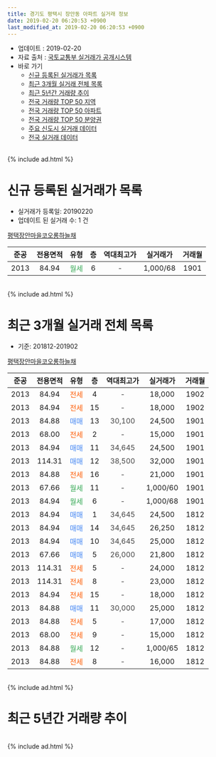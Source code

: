 ```yaml
---
title: 경기도 평택시 장안동 아파트 실거래 정보
date: 2019-02-20 06:20:53 +0900
last_modified_at: 2019-02-20 06:20:53 +0900
---
```


* 업데이트 : 2019-02-20
* 자료 출처 : [국토교통부 실거래가 공개시스템](http://rt.molit.go.kr)
* 바로 가기
    * [신규 등록된 실거래가 목록](#신규-등록된-실거래가-목록)
    * [최근 3개월 실거래 전체 목록](#최근-3개월-실거래-전체-목록)
    * [최근 5년간 거래량 추이](#최근-5년간-거래량-추이)
    * [전국 거래량 TOP 50 지역](https://inasie.github.io/apt-trade-info/최근-3개월-전국에서-가장-거래가-많이-발생한-지역)
    * [전국 거래량 TOP 50 아파트](https://inasie.github.io/apt-trade-info/최근-3개월-전국에서-가장-거래가-많이-발생한-아파트)
    * [전국 거래량 TOP 50 분양권](https://inasie.github.io/apt-trade-info/최근-3개월-전국에서-가장-거래가-많이-발생한-분양권)
    * [주요 신도시 실거래 데이터](https://inasie.github.io/apt-trade-info/주요-신도시)
    * [전국 실거래 데이터](https://inasie.github.io/apt-trade-info/전국)
<br>
{% include ad.html %}
<br>

# 신규 등록된 실거래가 목록
* 실거래가 등록일: 20190220
* 업데이트 된 실거래 수: 1 건


[평택장안마을코오롱하늘채](https://search.naver.com/search.naver?query=%EA%B2%BD%EA%B8%B0%EB%8F%84+%ED%8F%89%ED%83%9D%EC%8B%9C+%EC%9E%A5%EC%95%88%EB%8F%99+%ED%8F%89%ED%83%9D%EC%9E%A5%EC%95%88%EB%A7%88%EC%9D%84%EC%BD%94%EC%98%A4%EB%A1%B1%ED%95%98%EB%8A%98%EC%B1%84)

|준공|전용면적|유형|층|역대최고가|실거래가|거래월|
|:---:|:---:|:---:|:---:|:---:|:---:|:---:|
|2013|84.94|<span style="color:#34a853">월세</span>|6|<span style="color:#444444">-</span>|1,000/68|1901|


<br>
{% include ad.html %}
<br>

# 최근 3개월 실거래 전체 목록
* 기준: 201812-201902


[평택장안마을코오롱하늘채](https://search.naver.com/search.naver?query=%EA%B2%BD%EA%B8%B0%EB%8F%84+%ED%8F%89%ED%83%9D%EC%8B%9C+%EC%9E%A5%EC%95%88%EB%8F%99+%ED%8F%89%ED%83%9D%EC%9E%A5%EC%95%88%EB%A7%88%EC%9D%84%EC%BD%94%EC%98%A4%EB%A1%B1%ED%95%98%EB%8A%98%EC%B1%84)

|준공|전용면적|유형|층|역대최고가|실거래가|거래월|
|:---:|:---:|:---:|:---:|:---:|:---:|:---:|
|2013|84.94|<span style="color:#ff5a00">전세</span>|4|<span style="color:#444444">-</span>|18,000|1902|
|2013|84.94|<span style="color:#ff5a00">전세</span>|15|<span style="color:#444444">-</span>|18,000|1902|
|2013|84.88|<span style="color:#4285f3">매매</span>|13|<span style="color:#444444">30,100</span>|24,500|1901|
|2013|68.00|<span style="color:#ff5a00">전세</span>|2|<span style="color:#444444">-</span>|15,000|1901|
|2013|84.94|<span style="color:#4285f3">매매</span>|11|<span style="color:#444444">34,645</span>|24,500|1901|
|2013|114.31|<span style="color:#4285f3">매매</span>|12|<span style="color:#444444">38,500</span>|32,000|1901|
|2013|84.88|<span style="color:#ff5a00">전세</span>|16|<span style="color:#444444">-</span>|21,000|1901|
|2013|67.66|<span style="color:#34a853">월세</span>|11|<span style="color:#444444">-</span>|1,000/60|1901|
|2013|84.94|<span style="color:#34a853">월세</span>|6|<span style="color:#444444">-</span>|1,000/68|1901|
|2013|84.94|<span style="color:#4285f3">매매</span>|1|<span style="color:#444444">34,645</span>|24,500|1812|
|2013|84.94|<span style="color:#4285f3">매매</span>|14|<span style="color:#444444">34,645</span>|26,250|1812|
|2013|84.94|<span style="color:#4285f3">매매</span>|10|<span style="color:#444444">34,645</span>|25,000|1812|
|2013|67.66|<span style="color:#4285f3">매매</span>|5|<span style="color:#444444">26,000</span>|21,800|1812|
|2013|114.31|<span style="color:#ff5a00">전세</span>|5|<span style="color:#444444">-</span>|24,000|1812|
|2013|114.31|<span style="color:#ff5a00">전세</span>|8|<span style="color:#444444">-</span>|23,000|1812|
|2013|84.94|<span style="color:#ff5a00">전세</span>|15|<span style="color:#444444">-</span>|18,000|1812|
|2013|84.88|<span style="color:#4285f3">매매</span>|11|<span style="color:#444444">30,000</span>|25,000|1812|
|2013|84.88|<span style="color:#ff5a00">전세</span>|5|<span style="color:#444444">-</span>|17,000|1812|
|2013|68.00|<span style="color:#ff5a00">전세</span>|9|<span style="color:#444444">-</span>|15,000|1812|
|2013|84.88|<span style="color:#34a853">월세</span>|12|<span style="color:#444444">-</span>|1,000/65|1812|
|2013|84.88|<span style="color:#ff5a00">전세</span>|8|<span style="color:#444444">-</span>|16,000|1812|


<br>
{% include ad.html %}
<br>

# 최근 5년간 거래량 추이


<div style="width:100%;">
    <canvas id="deal_progress" height="200"></canvas>
</div>

<script>
new Chart(document.getElementById("deal_progress"), {
    type: 'line',
    data: {
        labels: ['201402','201403','201404','201405','201406','201407','201408','201409','201410','201411','201412','201501','201502','201503','201504','201505','201506','201507','201508','201509','201510','201511','201512','201601','201602','201603','201604','201605','201606','201607','201608','201609','201610','201611','201612','201701','201702','201703','201704','201705','201706','201707','201708','201709','201710','201711','201712','201801','201802','201803','201804','201805','201806','201807','201808','201809','201810','201811','201812','201901','201902'],
        datasets: [{
            label: '매매',
            pointRadius: 1,
            data: [14, 6, 8, 3, 6, 5, 6, 7, 6, 6, 4, 5, 7, 9, 16, 9, 13, 11, 9, 6, 13, 8, 9, 4, 5, 4, 13, 9, 7, 10, 9, 10, 6, 2, 8, 2, 7, 3, 12, 8, 9, 3, 8, 6, 3, 2, 3, 4, 3, 4, 4, 2, 3, 5, 6, 2, 11, 5, 5, 3, 0],
            borderColor: "rgba(255, 201, 14, 1)",
            backgroundColor: "rgba(255, 201, 14, 0.5)",
            fill: false,
            lineTension: 0
        },{
            label: '전월세',
            pointRadius: 1,
            data: [15, 6, 6, 6, 5, 3, 5, 2, 2, 6, 9, 4, 7, 8, 13, 18, 17, 14, 11, 10, 9, 6, 14, 7, 8, 4, 11, 9, 5, 7, 7, 7, 3, 6, 5, 9, 6, 12, 11, 11, 10, 6, 4, 3, 7, 5, 5, 10, 9, 8, 6, 4, 6, 5, 7, 7, 8, 7, 7, 4, 2],
            borderColor: "rgba(0, 141, 185, 1)",
            backgroundColor: "rgba(0, 141, 185, 0.5)",
            fill: false,
            lineTension: 0
        }
        ]
    },
    options: {
        responsive: true,
        title: {
            display: false
        },
        tooltips: {
            mode: 'index',
            intersect: false
        },
        hover: {
            mode: 'nearest',
            intersect: true
        },
        scales: {
            xAxes: [{
                display: true,
                scaleLabel: {
                    display: true,
                    labelString: '년/월'
                }
            }],
            yAxes: [{
                display: true,
                ticks: {
                    suggestedMin: 0,
                },
                scaleLabel: {
                    display: true,
                    labelString: '실거래 수'
                }
            }]
        }
    }
});

</script>


<br>
{% include ad.html %}
<br>

